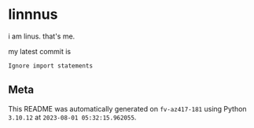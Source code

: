 # linnnus

i am linus. that's me.

my latest commit is

```
Ignore import statements
```

## Meta

This README was automatically generated on `fv-az417-181` using Python
`3.10.12` at `2023-08-01 05:32:15.962055`.
